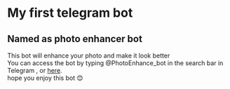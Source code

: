 # My first telegram bot
## Named as photo enhancer bot
This bot will enhance your photo and make it look better<br/>
You can access the bot by typing @PhotoEnhance_bot in the search bar in Telegram , or [here](https://t.me/PhotoEnhance_bot).<br/>
hope you enjoy this bot 😊 